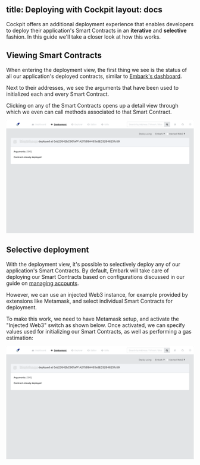 title: Deploying with Cockpit
layout: docs
---

Cockpit offers an additional deployment experience that enables developers to deploy their application's Smart Contracts in an **iterative** and **selective** fashion. In this guide we'll take a closer look at how this works.

## Viewing Smart Contracts

When entering the deployment view, the first thing we see is the status of all our application's deployed contracts, similar to [Embark's dashboard](/docs/dashboard.html).

Next to their addresses, we see the arguments that have been used to initialized each and every Smart Contract. 

Clicking on any of the Smart Contracts opens up a detail view through which we even can call methods associated to that Smart Contract.

![Cockpit Contract View](/assets/images/cockpit_contracts_view.gif)

## Selective deployment

With the deployment view, it's possible to selectively deploy any of our application's Smart Contracts. By default, Embark will take care of deploying our Smart Contracts based on configurations discussed in our guide on [managing accounts](/docs/blockchain_accounts_configuration.html).

However, we can use an injected Web3 instance, for example provided by extensions like Metamask, and select individual Smart Contracts for deployment.

To make this work, we need to have Metamask setup, and activate the "Injected Web3" switch as shown below. Once activated, we can specify values used for initializing our Smart Contracts, as well as performing a gas estimation: 

![Cockpit Selective Deployment](/assets/images/cockpit_selective_deployment.gif)
